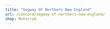 ```yaml
---
title: "Segway Of Northern New England"
url: /concord/segway-of-northern-new-england/
shop: Motorrad
---
```

